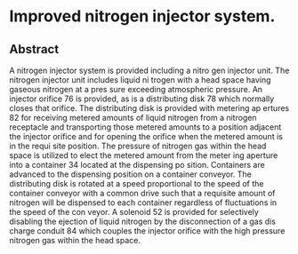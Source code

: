 # Improved nitrogen injector system.

## Abstract
A nitrogen injector system is provided including a nitro gen injector unit. The nitrogen injector unit includes liquid ni trogen with a head space having gaseous nitrogen at a pres sure exceeding atmospheric pressure. An injector orifice 76 is provided, as is a distributing disk 78 which normally closes that orifice. The distributing disk is provided with metering ap ertures 82 for receiving metered amounts of liquid nitrogen from a nitrogen receptacle and transporting those metered amounts to a position adjacent the injector orifice and for opening the orifice when the metered amount is in the requi site position. The pressure of nitrogen gas within the head space is utilized to elect the metered amount from the meter ing aperture into a container 34 located at the dispensing po sition. Containers are advanced to the dispensing position on a container conveyor. The distributing disk is rotated at a speed proportional to the speed of the container conveyor with a common drive such that a requisite amount of nitrogen will be dispensed to each container regardless of fluctuations in the speed of the con veyor. A solenoid 52 is provided for selectively disabling the ejection of liquid nitrogen by the disconnection of a gas dis charge conduit 84 which couples the injector orifice with the high pressure nitrogen gas within the head space.